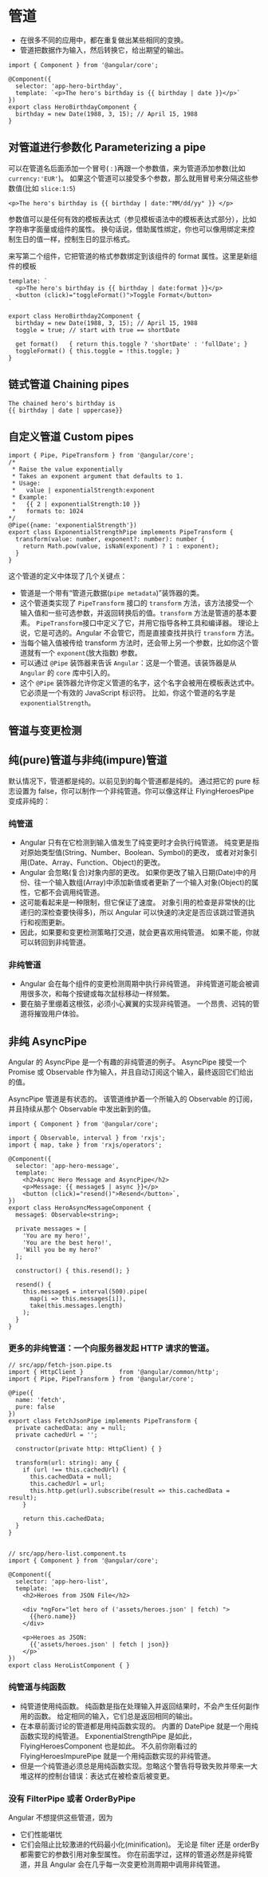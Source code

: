 # 管道
- 在很多不同的应用中，都在重复做出某些相同的变换。 
- 管道把数据作为输入，然后转换它，给出期望的输出。


```
import { Component } from '@angular/core';

@Component({
  selector: 'app-hero-birthday',
  template: `<p>The hero's birthday is {{ birthday | date }}</p>`
})
export class HeroBirthdayComponent {
  birthday = new Date(1988, 3, 15); // April 15, 1988
}
```


## 对管道进行参数化 Parameterizing a pipe
可以在管道名后面添加一个冒号( : )再跟一个参数值，来为管道添加参数(比如 `currency:'EUR'`)。 如果这个管道可以接受多个参数，那么就用冒号来分隔这些参数值(比如 `slice:1:5`)

```
<p>The hero's birthday is {{ birthday | date:"MM/dd/yy" }} </p>
```
参数值可以是任何有效的模板表达式（参见模板语法中的模板表达式部分），比如字符串字面量或组件的属性。 换句话说，借助属性绑定，你也可以像用绑定来控制生日的值一样，控制生日的显示格式。

来写第二个组件，它把管道的格式参数绑定到该组件的 format 属性。这里是新组件的模板
```
template: `
  <p>The hero's birthday is {{ birthday | date:format }}</p>
  <button (click)="toggleFormat()">Toggle Format</button>
`

export class HeroBirthday2Component {
  birthday = new Date(1988, 3, 15); // April 15, 1988
  toggle = true; // start with true == shortDate

  get format()   { return this.toggle ? 'shortDate' : 'fullDate'; }
  toggleFormat() { this.toggle = !this.toggle; }
}
```


## 链式管道 Chaining pipes
```
The chained hero's birthday is
{{ birthday | date | uppercase}}
```


## 自定义管道 Custom pipes
```
import { Pipe, PipeTransform } from '@angular/core';
/*
 * Raise the value exponentially
 * Takes an exponent argument that defaults to 1.
 * Usage:
 *   value | exponentialStrength:exponent
 * Example:
 *   {{ 2 | exponentialStrength:10 }}
 *   formats to: 1024
*/
@Pipe({name: 'exponentialStrength'})
export class ExponentialStrengthPipe implements PipeTransform {
  transform(value: number, exponent?: number): number {
    return Math.pow(value, isNaN(exponent) ? 1 : exponent);
  }
}
```
这个管道的定义中体现了几个关键点：
- 管道是一个带有“管道元数据(`pipe metadata`)”装饰器的类。
- 这个管道类实现了 `PipeTransform` 接口的 `transform` 方法，该方法接受一个输入值和一些可选参数，并返回转换后的值。`transform` 方法是管道的基本要素。 `PipeTransform`接口中定义了它，并用它指导各种工具和编译器。 理论上说，它是可选的。Angular 不会管它，而是直接查找并执行 `transform` 方法。
- 当每个输入值被传给 transform 方法时，还会带上另一个参数，比如你这个管道就有一个 `exponent`(放大指数) 参数。
- 可以通过 `@Pipe` 装饰器来告诉 `Angular`：这是一个管道。该装饰器是从 `Angular` 的 `core` 库中引入的。
- 这个 `@Pipe` 装饰器允许你定义管道的名字，这个名字会被用在模板表达式中。它必须是一个有效的 JavaScript 标识符。 比如，你这个管道的名字是 `exponentialStrength`。


## 管道与变更检测



## 纯(pure)管道与非纯(impure)管道
默认情况下，管道都是纯的。以前见到的每个管道都是纯的。 通过把它的 pure 标志设置为 false，你可以制作一个非纯管道。你可以像这样让 FlyingHeroesPipe 变成非纯的：

### 纯管道
- Angular 只有在它检测到输入值发生了纯变更时才会执行纯管道。 纯变更是指对原始类型值(String、Number、Boolean、Symbol)的更改， 或者对对象引用(Date、Array、Function、Object)的更改。
- Angular 会忽略(复合)对象内部的更改。 如果你更改了输入日期(Date)中的月份、往一个输入数组(Array)中添加新值或者更新了一个输入对象(Object)的属性，它都不会调用纯管道。
- 这可能看起来是一种限制，但它保证了速度。 对象引用的检查是非常快的(比递归的深检查要快得多)，所以 Angular 可以快速的决定是否应该跳过管道执行和视图更新。
- 因此，如果要和变更检测策略打交道，就会更喜欢用纯管道。 如果不能，你就可以转回到非纯管道。


### 非纯管道
- Angular 会在每个组件的变更检测周期中执行非纯管道。 非纯管道可能会被调用很多次，和每个按键或每次鼠标移动一样频繁。
- 要在脑子里绷着这根弦，必须小心翼翼的实现非纯管道。 一个昂贵、迟钝的管道将摧毁用户体验。


## 非纯 AsyncPipe
Angular 的 AsyncPipe 是一个有趣的非纯管道的例子。 AsyncPipe 接受一个 Promise 或 Observable 作为输入，并且自动订阅这个输入，最终返回它们给出的值。

AsyncPipe 管道是有状态的。 该管道维护着一个所输入的 Observable 的订阅，并且持续从那个 Observable 中发出新到的值。

```
import { Component } from '@angular/core';

import { Observable, interval } from 'rxjs';
import { map, take } from 'rxjs/operators';

@Component({
  selector: 'app-hero-message',
  template: `
    <h2>Async Hero Message and AsyncPipe</h2>
    <p>Message: {{ message$ | async }}</p>
    <button (click)="resend()">Resend</button>`,
})
export class HeroAsyncMessageComponent {
  message$: Observable<string>;

  private messages = [
    'You are my hero!',
    'You are the best hero!',
    'Will you be my hero?'
  ];

  constructor() { this.resend(); }

  resend() {
    this.message$ = interval(500).pipe(
      map(i => this.messages[i]),
      take(this.messages.length)
    );
  }
}
```

### 更多的非纯管道：一个向服务器发起 HTTP 请求的管道。
```
// src/app/fetch-json.pipe.ts
import { HttpClient }          from '@angular/common/http';
import { Pipe, PipeTransform } from '@angular/core';

@Pipe({
  name: 'fetch',
  pure: false
})
export class FetchJsonPipe implements PipeTransform {
  private cachedData: any = null;
  private cachedUrl = '';

  constructor(private http: HttpClient) { }

  transform(url: string): any {
    if (url !== this.cachedUrl) {
      this.cachedData = null;
      this.cachedUrl = url;
      this.http.get(url).subscribe(result => this.cachedData = result);
    }

    return this.cachedData;
  }
}


// src/app/hero-list.component.ts
import { Component } from '@angular/core';

@Component({
  selector: 'app-hero-list',
  template: `
    <h2>Heroes from JSON File</h2>

    <div *ngFor="let hero of ('assets/heroes.json' | fetch) ">
      {{hero.name}}
    </div>

    <p>Heroes as JSON:
      {{'assets/heroes.json' | fetch | json}}
    </p>`
})
export class HeroListComponent { }
```

### 纯管道与纯函数
- 纯管道使用纯函数。 纯函数是指在处理输入并返回结果时，不会产生任何副作用的函数。 给定相同的输入，它们总是返回相同的输出。
- 在本章前面讨论的管道都是用纯函数实现的。 内置的 DatePipe 就是一个用纯函数实现的纯管道。 ExponentialStrengthPipe 是如此， FlyingHeroesComponent 也是如此。 不久前你刚看过的 FlyingHeroesImpurePipe 就是一个用纯函数实现的非纯管道。
- 但是一个纯管道必须总是用纯函数实现。忽略这个警告将导致失败并带来一大堆这样的控制台错误：表达式在被检查后被变更。


### 没有 FilterPipe 或者 OrderByPipe
Angular 不想提供这些管道，因为 
- 它们性能堪忧
- 它们会阻止比较激进的代码最小化(minification)。 无论是 filter 还是 orderBy 都需要它的参数引用对象型属性。 你在前面学过，这样的管道必然是非纯管道，并且 Angular 会在几乎每一次变更检测周期中调用非纯管道。

